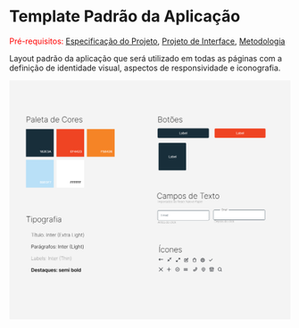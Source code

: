 # Template Padrão da Aplicação

<span style="color:red">Pré-requisitos: <a href="https://github.com/ICEI-PUC-Minas-PMV-ADS/AutoApp/blob/0345c562979ead6378dba6dbabd9690c1ba18b69/docs/02-Especifica%C3%A7%C3%A3o%20do%20Projeto.md"> Especificação do Projeto</a></span>, <a href="https://github.com/ICEI-PUC-Minas-PMV-ADS/AutoApp/blob/0345c562979ead6378dba6dbabd9690c1ba18b69/docs/04-Projeto%20de%20Interface.md"> Projeto de Interface</a>, <a href="https://github.com/ICEI-PUC-Minas-PMV-ADS/AutoApp/blob/0345c562979ead6378dba6dbabd9690c1ba18b69/docs/03-Metodologia.md"> Metodologia</a>

Layout padrão da aplicação que será utilizado em todas as páginas com a definição de identidade visual, aspectos de responsividade e iconografia.

![Template](img/TemplatePadrao.png)

